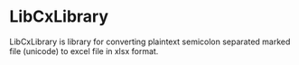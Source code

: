 # LibCxLibrary

LibCxLibrary is library for converting plaintext semicolon separated marked file (unicode) to excel file in xlsx format.

